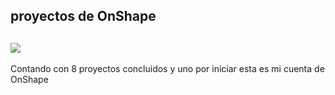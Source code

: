 ## proyectos de OnShape

![](https://github.com/Samael696/3D/blob/main/images/Captura%20de%20pantalla%20de%202022-01-20%2011-57-39.png?raw=true)
------

Contando con 8 proyectos concluidos y uno por iniciar esta es mi cuenta de OnShape


























































































